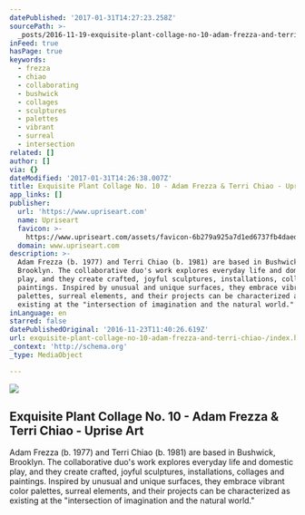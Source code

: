```yaml
---
datePublished: '2017-01-31T14:27:23.258Z'
sourcePath: >-
  _posts/2016-11-19-exquisite-plant-collage-no-10-adam-frezza-and-terri-chiao-.md
inFeed: true
hasPage: true
keywords:
  - frezza
  - chiao
  - collaborating
  - bushwick
  - collages
  - sculptures
  - palettes
  - vibrant
  - surreal
  - intersection
related: []
author: []
via: {}
dateModified: '2017-01-31T14:26:38.007Z'
title: Exquisite Plant Collage No. 10 - Adam Frezza & Terri Chiao - Uprise Art
app_links: []
publisher:
  url: 'https://www.upriseart.com'
  name: Upriseart
  favicon: >-
    https://www.upriseart.com/assets/favicon-6b279a925a7d1ed6737fb4daed2193bb9672eb904955c714ebe7dfef0f5fd46f.ico
  domain: www.upriseart.com
description: >-
  Adam Frezza (b. 1977) and Terri Chiao (b. 1981) are based in Bushwick,
  Brooklyn. The collaborative duo's work explores everyday life and domestic
  play, and they create crafted, joyful sculptures, installations, collages and
  paintings. Inspired by unusual and unique surfaces, they embrace vibrant color
  palettes, surreal elements, and their projects can be characterized as
  existing at the "intersection of imagination and the natural world."
inLanguage: en
starred: false
datePublishedOriginal: '2016-11-23T11:40:26.619Z'
url: exquisite-plant-collage-no-10-adam-frezza-and-terri-chiao-/index.html
_context: 'http://schema.org'
_type: MediaObject

---
```

<article style=""><img src="https://imgflo.herokuapp.com/graph/2b2431f8e7ba7b0/8e7f51e1b9fe41d1af21aad63a226a49/noop.jpg?input=https%3A%2F%2Fuprise-art.s3.amazonaws.com%2Fartwork_detail_images%2F5699a093-8ed3-4a75-a36f-c5fd77059d7b.jpg" /><h1>Exquisite Plant Collage No. 10 - Adam Frezza &amp; Terri Chiao - Uprise Art</h1><p>Adam Frezza (b. 1977) and Terri Chiao (b. 1981) are based in Bushwick, Brooklyn. The collaborative duo's work explores everyday life and domestic play, and they create crafted, joyful sculptures, installations, collages and paintings. Inspired by unusual and unique surfaces, they embrace vibrant color palettes, surreal elements, and their projects can be characterized as existing at the "intersection of imagination and the natural world."</p></article>